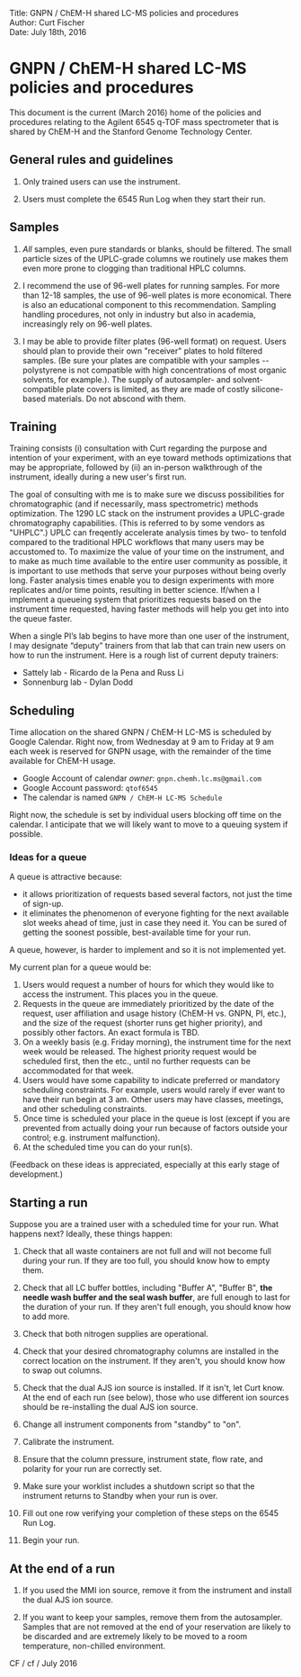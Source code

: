 Title:  GNPN / ChEM-H shared LC-MS policies and procedures  
Author: Curt Fischer  
Date:   July 18th, 2016    

# GNPN / ChEM-H shared LC-MS policies and procedures  

This document is the current (March 2016) home of the policies and procedures relating to the Agilent 6545 q-TOF mass spectrometer that is shared by ChEM-H and the Stanford Genome Technology Center.

## General rules and guidelines


1. Only trained users can use the instrument.

2. Users must complete the 6545 Run Log when they start their run.

## Samples

1. _All_ samples, even pure standards or blanks, should be filtered.  The small particle sizes of the UPLC-grade columns we routinely use makes them even more prone to clogging than traditional HPLC columns.  

2. I recommend the use of 96-well plates for running samples.  For more than 12-18 samples, the use of 96-well plates is more economical.  There is also an educational component to this recommendation.  Sampling handling procedures, not only in industry but also in academia, increasingly rely on 96-well plates.  

3. I may be able to provide filter plates (96-well format) on request.  Users should plan to provide their own "receiver" plates to hold filtered samples.  (Be sure your plates are compatible with your samples -- polystyrene is not compatible with high concentrations of most organic solvents, for example.).  The supply of autosampler- and solvent-compatible plate covers is limited, as they are made of costly silicone-based materials.  Do not abscond with them.



## Training

Training consists (i) consultation with Curt regarding the purpose and intention of your experiment, with an eye toward methods optimizations that may be appropriate, followed by (ii) an in-person walkthrough of the instrument, ideally during a new user's first run.  

The goal of consulting with me is to make sure we discuss possibilities for chromatographic (and if necessarily, mass spectrometric) methods optimization.  The 1290 LC stack on the instrument provides a UPLC-grade chromatography capabilities.  (This is referred to by some vendors as "UHPLC".)  UPLC can freqently accelerate analysis times by two- to tenfold compared to the traditional HPLC workflows that many users may be accustomed to.  To maximize the value of your time on the instrument, and to make as much time available to the entire user community as possible, it is important to use methods that serve your purposes without being overly long.  Faster analysis times enable you to design experiments with more replicates and/or time points, resulting in better science.  If/when a I implement a queueing system that prioritizes requests based on the instrument time requested, having faster methods will help you get into into the queue faster.

When a single PI’s lab begins to have more than one user of the instrument, I may designate “deputy” trainers from that lab that can train new users on how to run the instrument.  Here is a rough list of current deputy trainers:

* Sattely lab - Ricardo de la Pena and Russ Li
* Sonnenburg lab - Dylan Dodd


## Scheduling

Time allocation on the shared GNPN / ChEM-H LC-MS is scheduled by Google Calendar.  Right now, from Wednesday at 9 am to Friday at 9 am each week is reserved for GNPN usage, with the remainder of the time available for ChEM-H usage.  

* Google Account of calendar _owner_: `gnpn.chemh.lc.ms@gmail.com`
* Google Account password: `qtof6545`
* The calendar is named `GNPN / ChEM-H LC-MS Schedule`

Right now, the schedule is set by individual users blocking off time on the calendar.  I anticipate that we will likely want to move to a queuing system if possible.  

### Ideas for a queue

A queue is attractive because:

* it allows prioritization of requests based several factors, not just the time of sign-up.
* it eliminates the phenomenon of everyone fighting for the next available slot weeks ahead of time, just in case they need it.  You can be sured of getting the soonest possible, best-available time for your run.

A queue, however, is harder to implement and so it is not implemented yet.

My current plan for a queue would be:

1. Users would request a number of hours for which they would like to access the instrument.  This places you in the queue.  
2. Requests in the queue are immediately prioritized by the date of the request, user affiliation and usage history (ChEM-H vs. GNPN, PI, etc.), and the size of the request (shorter runs get higher priority), and possibly other factors.  An exact formula is TBD.
3. On a weekly basis (e.g. Friday morning), the instrument time for the next week would be released.  The highest priority request would be scheduled first, then the  etc., until no further requests can be accommodated for that week.
4. Users would have some capability to indicate preferred or mandatory scheduling constraints.  For example, users would rarely if ever want to have their run begin at 3 am. Other users may have classes, meetings, and other scheduling constraints.
5. Once time is scheduled your place in the queue is lost (except if you are prevented from actually doing your run because of factors outside your control; e.g. instrument malfunction).
6. At the scheduled time you can do your run(s).

(Feedback on these ideas is appreciated, especially at this early stage of development.)

## Starting a run

Suppose you are a trained user with a scheduled time for your run.  What happens next?  Ideally, these things happen:

1. Check that all waste containers are not full and will not become full during your run.  If they are too full, you should know how to empty them.

2. Check that all LC buffer bottles, including "Buffer A", "Buffer B", **the needle wash buffer and the seal wash buffer**, are full enough to last for the duration of your run.  If they aren't full enough, you should know how to add more.

3. Check that both nitrogen supplies are operational.

3. Check that your desired chromatography columns are installed in the correct location on the instrument.  If they aren't, you should know how to swap out columns.

4. Check that the dual AJS ion source is installed.  If it isn't, let Curt know.  At the end of each run (see below), those who use different ion sources should be re-installing the dual AJS ion source.

5. Change all instrument components from "standby" to "on".

6. Calibrate the instrument.

7. Ensure that the column pressure, instrument state, flow rate, and polarity for your run are correctly set.

8. Make sure your worklist includes a shutdown script so that the instrument returns to Standby when your run is over.

9. Fill out one row verifying your completion of these steps on the 6545 Run Log.

10. Begin your run.


## At the end of a run

1. If you used the MMI ion source, remove it from the instrument and install the dual AJS ion source.

2. If you want to keep your samples, remove them from the autosampler.  Samples that are not removed at the end of your reservation are likely to be discarded and are extremely likely to be moved to a room temperature, non-chilled environment.


CF / cf / July 2016